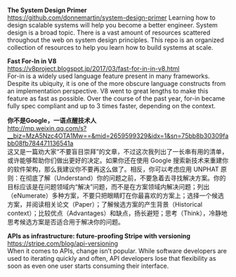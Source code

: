 **The System Design Primer**  
https://github.com/donnemartin/system-design-primer
Learning how to design scalable systems will help you become a better engineer. System design is a broad topic. There is a vast amount of resources scattered throughout the web on system design principles. This repo is an organized collection of resources to help you learn how to build systems at scale.

**Fast For-In in V8**  
https://v8project.blogspot.jp/2017/03/fast-for-in-in-v8.html  
For-in is a widely used language feature present in many frameworks. Despite its ubiquity, it is one of the more obscure language constructs from an implementation perspective. V8 went to great lengths to make this feature as fast as possible. Over the course of the past year, for-in became fully spec compliant and up to 3 times faster, depending on the context.

**你不是Google，一语点醒技术人**  
http://mp.weixin.qq.com/s?__biz=MzA5Nzc4OTA1Mw==&mid=2659599329&idx=1&sn=75bb8b30309fabb08fb784471136541a  
这又是一篇劝大家“不要盲目崇拜”的文章，不过这次我列出了一长串有用的清单，或许能够帮助你们做出更好的决定。如果你还在使用 Google 搜索新技术来重建你的软件架构，那么我建议你不要再这么做了。相反，你可以考虑应用 UNPHAT 原则：在彻底了解（Understand）你的问题之前，不要急着去寻找解决方案。你的目标应该是在问题领域内“解决”问题，而不是在方案领域内解决问题；列出（eNumerate）多种方案，不要只把眼睛盯在你最喜欢的方案上；选择一个候选方案，并阅读相关论文（Paper）；了解候选方案的产生背景（Historical context）；比较优点（Advantages）和缺点，扬长避短；思考（Think），冷静地思考候选方案是否适合用于解决你的问题。

**APIs as infrastructure: future-proofing Stripe with versioning**  
https://stripe.com/blog/api-versioning  
When it comes to APIs, change isn’t popular. While software developers are used to iterating quickly and often, API developers lose that flexibility as soon as even one user starts consuming their interface.